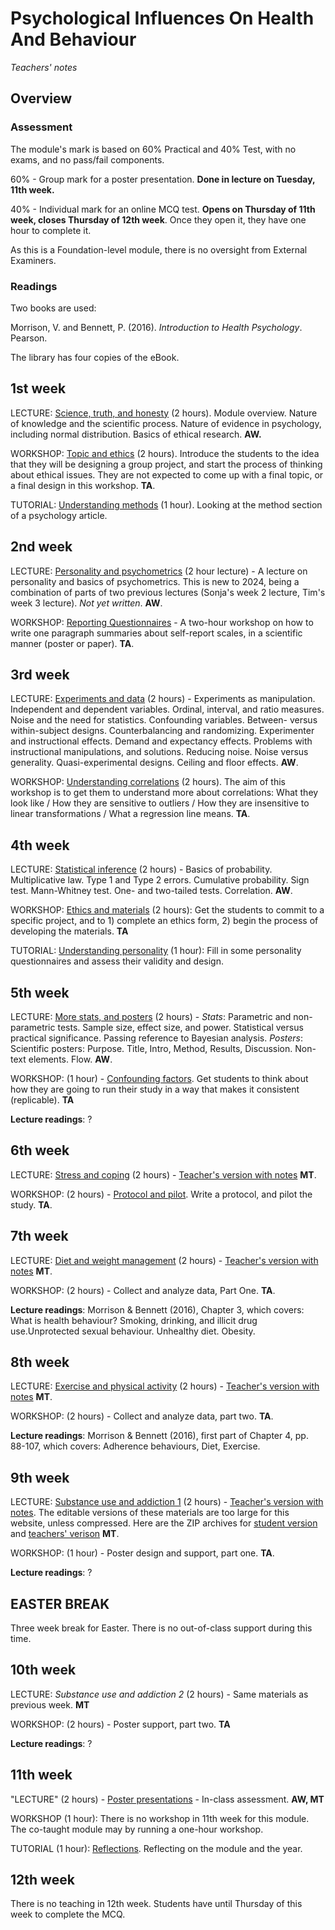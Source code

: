 # Psychological Influences On Health And Behaviour

_Teachers' notes_

## Overview

### Assessment

The module's mark is based on 60% Practical and 40% Test, with no exams, and no pass/fail components.

60% - Group mark for a poster presentation. **Done in lecture on Tuesday, 11th week.**

40% - Individual mark for an online MCQ test. **Opens on Thursday of 11th week, closes Thursday of 12th week**. Once they open it, they have one hour to complete it.

As this is a Foundation-level module, there is no oversight from External Examiners.

### Readings

Two books are used:

Morrison, V. and Bennett, P. (2016). _Introduction to Health Psychology_. Pearson.

The library has four copies of the eBook.

## 1st week

LECTURE: [Science, truth, and honesty](science_truth_honesty.pptx) (2 hours). Module overview. Nature of knowledge and the scientific process. Nature of evidence in psychology, including normal distribution. Basics of ethical research. **AW.**

WORKSHOP: [Topic and ethics](topic_ethics.html) (2 hours). Introduce the students to the idea that they will be designing a group project, and start the process of thinking about ethical issues. They are not expected to come up with a final topic, or a final design in this workshop. **TA**.

TUTORIAL: [Understanding methods](understand_methods.html) (1 hour). Looking at the method section of a psychology article.

## 2nd week

LECTURE: [Personality and psychometrics](dummy.pptx) (2 hour lecture) - A lecture on personality and basics of psychometrics. This is new to 2024, being a combination of parts of two previous lectures (Sonja's week 2 lecture, Tim's week 3 lecture). _Not yet written_. **AW**.

WORKSHOP: [Reporting Questionnaires](reporting_questionnaires.pptx) - A two-hour workshop on how to write one paragraph summaries about self-report scales, in a scientific manner (poster or paper). **TA**.

## 3rd week

LECTURE: [Experiments and data](experiments_data.pptx) (2 hours) - Experiments as manipulation. Independent and dependent variables. Ordinal, interval, and ratio measures. Noise and the need for statistics. Confounding variables. Between- versus within-subject designs. Counterbalancing and randomizing. Experimenter and instructional effects. Demand and expectancy effects. Problems with instructional manipulations, and solutions. Reducing noise. Noise versus generality. Quasi-experimental designs. Ceiling and floor effects. **AW**.

WORKSHOP: [Understanding correlations](understand_correlation.html) (2 hours). The aim of this workshop is to get them to understand more about correlations: What they look like / How they are sensitive to outliers / How they are insensitive to linear transformations / What a regression line means. **TA**.

## 4th week

LECTURE: [Statistical inference](statistical_inference.pptx) (2 hours) - Basics of probability. Multiplicative law. Type 1 and Type 2 errors. Cumulative probability. Sign test. Mann-Whitney test. One- and two-tailed tests. Correlation. **AW**. 

WORKSHOP: [Ethics and materials](ethics_materials.html) (2 hours): Get the students to commit to a specific project, and to 1) complete an ethics form, 2) begin the process of developing the materials. **TA**

TUTORIAL: [Understanding personality](understand_personality.html) (1 hour): Fill in some personality questionnaires and assess their validity and design. 

## 5th week

LECTURE: [More stats, and posters](stats_posters.pptx) (2 hours) - _Stats_: Parametric and non-parametric tests. Sample size, effect size, and power. Statistical versus practical significance. Passing reference to Bayesian analysis. _Posters_: Scientific posters: Purpose. Title, Intro, Method, Results, Discussion. Non-text elements. Flow. **AW**. 

WORKSHOP: (1 hour) - [Confounding factors](confounding_factors.html). Get students to think about how they are going to run their study in a way that makes it consistent (replicable).  **TA**

**Lecture readings**: ?

## 6th week

LECTURE: [Stress and coping](stress_coping.pptx) (2 hours) - [Teacher's version with notes](stress_coping_notes.pptx) **MT**.

WORKSHOP: (2 hours) - [Protocol and pilot](protocol_pilot.html). Write a protocol, and pilot the study. **TA**.

## 7th week

LECTURE: [Diet and weight management](diet_weight.pptx) (2 hours) - [Teacher's version with notes](diet_weight_notes.pptx) **MT**.

WORKSHOP: (2 hours) - Collect and analyze data, Part One. **TA**.

**Lecture readings**: Morrison & Bennett (2016), Chapter 3, which covers: 
What is health behaviour? Smoking, drinking, and illicit drug use.Unprotected sexual behaviour. Unhealthy diet. Obesity.

## 8th week

LECTURE: [Exercise and physical activity](exercise.pptx) (2 hours) - [Teacher's version with notes](exercise_notes.pptx) **MT**.

WORKSHOP: (2 hours) - Collect and analyze data, part two. **TA**.

**Lecture readings**: Morrison & Bennett (2016), first part of Chapter 4, pp. 88-107, which covers: Adherence behaviours, Diet, Exercise.

## 9th week

LECTURE: [Substance use and addiction 1](substance_addiction.pdf) (2 hours) - [Teacher's version with notes](substance_addiction_notes.pptx). The editable versions of these materials are too large for this website, unless compressed. Here are the ZIP archives for [student version](substance_addiction.pptx.zip) and [teachers' verison](substance_addiction_notes.pptx.zip) **MT**. 

WORKSHOP: (1 hour) - Poster design and support, part one. **TA**.

**Lecture readings**: ? 

## EASTER BREAK

Three week break for Easter. There is no out-of-class support during this time.

## 10th week

LECTURE: _Substance use and addiction 2_ (2 hours) - Same materials as previous week. **MT**

WORKSHOP: (2 hours) - Poster support, part two. **TA**

**Lecture readings**: ? 

## 11th week

"LECTURE" (2 hours) - [Poster presentations]() - In-class assessment. **AW, MT**

WORKSHOP (1 hour): There is no workshop in 11th week for this module. The co-taught module may by running a one-hour workshop.

TUTORIAL (1 hour): [Reflections](reflections.html). Reflecting on the module and the year.

## 12th week

There is no teaching in 12th week. Students have until Thursday of this week to complete the MCQ.